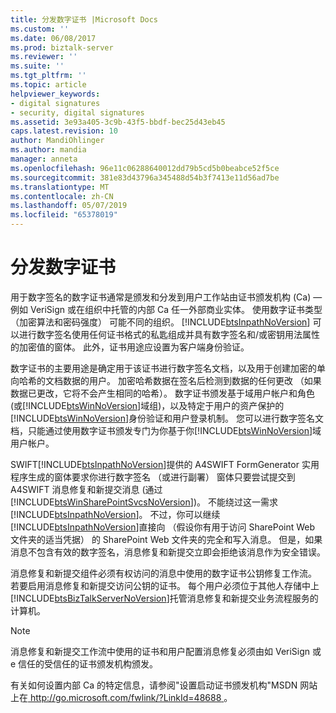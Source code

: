 ```yaml
---
title: 分发数字证书 |Microsoft Docs
ms.custom: ''
ms.date: 06/08/2017
ms.prod: biztalk-server
ms.reviewer: ''
ms.suite: ''
ms.tgt_pltfrm: ''
ms.topic: article
helpviewer_keywords:
- digital signatures
- security, digital signatures
ms.assetid: 3e93a405-3c9b-43f5-bbdf-bec25d43eb45
caps.latest.revision: 10
author: MandiOhlinger
ms.author: mandia
manager: anneta
ms.openlocfilehash: 96e11c06288640012dd79b5cd5b0beabce52f5ce
ms.sourcegitcommit: 381e83d43796a345488d54b3f7413e11d56ad7be
ms.translationtype: MT
ms.contentlocale: zh-CN
ms.lasthandoff: 05/07/2019
ms.locfileid: "65378019"
---
```

# <a name="distributing-digital-certificates"></a>分发数字证书
用于数字签名的数字证书通常是颁发和分发到用户工作站由证书颁发机构 (Ca) — 例如 VeriSign 或在组织中托管的内部 Ca 任一外部商业实体。 使用数字证书类型 （加密算法和密码强度） 可能不同的组织。 [!INCLUDE[btsInpathNoVersion](../../includes/btsinpathnoversion-md.md)] 可以进行数字签名使用任何证书格式的私匙组成并具有数字签名和/或密钥用法属性的加密值的窗体。 此外，证书用途应设置为客户端身份验证。  
  
 数字证书的主要用途是确定用于该证书进行数字签名文档，以及用于创建加密的单向哈希的文档数据的用户。 加密哈希数据在签名后检测到数据的任何更改 （如果数据已更改，它将不会产生相同的哈希）。 数字证书颁发基于域用户帐户和角色 (或[!INCLUDE[btsWinNoVersion](../../includes/btswinnoversion-md.md)]域组)，以及特定于用户的资产保护的[!INCLUDE[btsWinNoVersion](../../includes/btswinnoversion-md.md)]身份验证和用户登录机制。 您可以进行数字签名文档，只能通过使用数字证书颁发专门为你基于你[!INCLUDE[btsWinNoVersion](../../includes/btswinnoversion-md.md)]域用户帐户。  
  
 SWIFT[!INCLUDE[btsInpathNoVersion](../../includes/btsinpathnoversion-md.md)]提供的 A4SWIFT FormGenerator 实用程序生成的窗体要求你进行数字签名 （或进行副署） 窗体只要尝试提交到 A4SWIFT 消息修复和新提交消息 (通过[!INCLUDE[btsWinSharePointSvcsNoVersion](../../includes/btswinsharepointsvcsnoversion-md.md)])。 不能绕过这一需求[!INCLUDE[btsInpathNoVersion](../../includes/btsinpathnoversion-md.md)]。 不过，你可以继续[!INCLUDE[btsInpathNoVersion](../../includes/btsinpathnoversion-md.md)]直接向 （假设你有用于访问 SharePoint Web 文件夹的适当凭据） 的 SharePoint Web 文件夹的完全和写入消息。 但是，如果消息不包含有效的数字签名，消息修复和新提交立即会拒绝该消息作为安全错误。  
  
 消息修复和新提交组件必须有权访问的消息中使用的数字证书公钥修复工作流。 若要启用消息修复和新提交访问公钥的证书。 每个用户必须位于其他人存储中上[!INCLUDE[btsBizTalkServerNoVersion](../../includes/btsbiztalkservernoversion-md.md)]托管消息修复和新提交业务流程服务的计算机。  
  
> [!NOTE]
>  消息修复和新提交工作流中使用的证书和用户配置消息修复必须由如 VeriSign 或 e 信任的受信任的证书颁发机构颁发。  
  
 有关如何设置内部 Ca 的特定信息，请参阅"设置启动证书颁发机构"MSDN 网站上在[ http://go.microsoft.com/fwlink/?LinkId=48688 ](http://go.microsoft.com/fwlink/?LinkId=48688)。